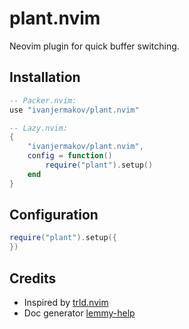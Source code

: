 # plant.nvim

Neovim plugin for quick buffer switching.

## Installation

```lua
-- Packer.nvim:
use "ivanjermakov/plant.nvim"

-- Lazy.nvim:
{
    "ivanjermakov/plant.nvim",
    config = function()
        require("plant").setup()
    end
}
```

## Configuration

```lua
require("plant").setup({
})
```

## Credits

* Inspired by [trld.nvim](https://github.com/Mofiqul/trld.nvim)
* Doc generator [lemmy-help](https://github.com/numToStr/lemmy-help)
